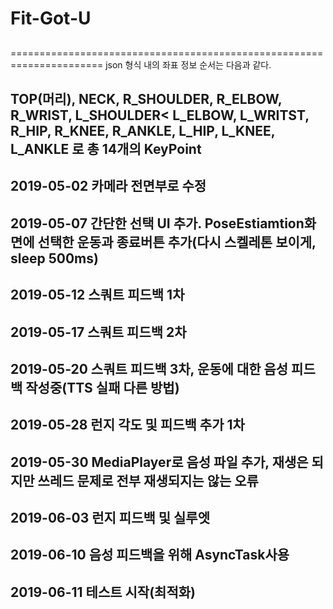 # Fit-Got-U
## 



====================================================================== json 형식 내의 좌표 정보 순서는 다음과 같다.

## TOP(머리), NECK, R_SHOULDER, R_ELBOW, R_WRIST, L_SHOULDER< L_ELBOW, L_WRITST, R_HIP, R_KNEE, R_ANKLE, L_HIP, L_KNEE, L_ANKLE 로 총 14개의 KeyPoint

## 2019-05-02 카메라 전면부로 수정

## 2019-05-07 간단한 선택 UI 추가. PoseEstiamtion화면에 선택한 운동과 종료버튼 추가(다시 스켈레톤 보이게, sleep 500ms)

## 2019-05-12 스쿼트 피드백 1차

## 2019-05-17 스쿼트 피드백 2차

## 2019-05-20 스쿼트 피드백 3차, 운동에 대한 음성 피드백 작성중(TTS 실패 다른 방법)

## 2019-05-28 런지 각도 및 피드백 추가 1차

## 2019-05-30 MediaPlayer로 음성 파일 추가, 재생은 되지만 쓰레드 문제로 전부 재생되지는 않는 오류

## 2019-06-03 런지 피드백 및 실루엣

## 2019-06-10 음성 피드백을 위해 AsyncTask사용

## 2019-06-11 테스트 시작(최적화)
